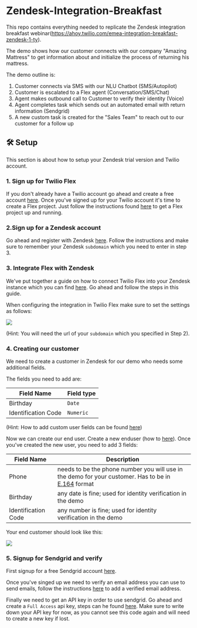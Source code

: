 # Zendesk-Integration-Breakfast
This repo contains everything needed to replicate the Zendesk integration breakfast webinar(https://ahoy.twilio.com/emea-integration-breakfast-zendesk-1-ty).

The demo shows how our customer connects with our company "Amazing Mattress" to get information about and initialize the process of returning his mattress. 

The demo outline is: 

1. Customer connects via SMS with our NLU Chatbot (SMS/Autopilot)
2. Customer is escalated to a Flex agent (Conversation/SMS/Chat)
3. Agent makes outbound call to Customer to verify their identity (Voice)
4. Agent completes task which sends out an automated email with return information (Sendgrid)
5. A new custom task is created for the "Sales Team"  to reach out to our customer for a follow up

## 🛠 Setup

This section is about how to setup your Zendesk trial version and Twilio account.

### 1. Sign up for Twilio Flex

If you don't already have a Twilio account go ahead and create a free account [here](https://www.twilio.com/try-twilio). Once you've signed up for your Twilio account it's time to create a Flex project. Just follow the instructions found [here](https://www.twilio.com/docs/flex/tutorials/setup) to get a Flex project up and running. 

### 2.Sign up for a Zendesk account

Go ahead and register with Zendesk [here](https://www.zendesk.com/register/). Follow the instructions and make sure to remember your Zendesk `subdomain` which you need to enter in step 3.

### 3. Integrate Flex with Zendesk

We've put together a guide on how to connect Twilio Flex into your Zendesk instance which you can find [here](https://www.twilio.com/docs/flex/integrations/zendesk). Go ahead and follow the steps in this guide. 

When configuring the integration in Twilio Flex make sure to set the settings as follows:

<img src="https://assets-5080.twil.io/integration_settings.png"/>

(Hint: You will need the url of your `subdomain` which you specified in Step 2).

### 4. Creating our customer

We need to create a customer in Zendesk for our demo who needs some additional fields. 

The fields you need to add are:

| Field Name  | Field type |
| ------------- | ------------- |
| Birthday  | `Date`  |
| Identification Code  | `Numeric`  |

(Hint: How to add custom user fields can be found [here](https://support.zendesk.com/hc/en-us/articles/203662066-Adding-custom-fields-to-users))

Now we can create our end user. Create a new enduser (how to [here](https://support.zendesk.com/hc/en-us/articles/203690886-Adding-and-managing-end-users)). Once you've created the new user, you need to add 3 fields:



| Field Name  | Description |
| ------------- | ------------- |
|  Phone | needs to be the phone number you will use in the demo for your customer. Has to be in [E.164](https://www.twilio.com/docs/glossary/what-e164) format|
| Birthday  | any date is fine; used for identity verification in the demo  |
| Identification Code  | any number is fine; used for identity verification in the demo  |

Your end customer should look like this:

<img src='https://assets-5080.twil.io/user%2520settings.png'/>

### 5. Signup for Sendgrid and verify 

First signup for a free Sendgrid account [here](https://signup.sendgrid.com/). 

Once you've singed up we need to verify an email address you can use to send emails, follow the instructions [here](https://sendgrid.com/docs/ui/sending-email/sender-verification/) to add a verified email address.

Finally we need to get an API key in order to use sendgrid. Go ahead and create a `Full Access` api key, steps can he found [here](https://sendgrid.com/docs/ui/account-and-settings/api-keys/#creating-an-api-key). Make sure to write down your API key for now, as you cannot see this code again and will need to create a new key if lost.





